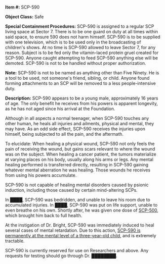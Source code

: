 **Item #:** SCP-590

**Object Class:** Safe

**Special Containment Procedures:** SCP-590 is assigned to a regular SCP living space at Sector 7. There is to be one guard on duty at all times within said space, to ensure 590 does not harm himself. SCP-590 is to be supplied with one television, which is to be used only in the broadcasting of children's shows. At no time is SCP-590 allowed to leave Sector 7, for any reason. Subject is to be fed only the vitamin-laced protein gruel created for SCP-590. Anyone caught attempting to feed SCP-590 anything else will be demoted. SCP-590 is not to be handled without proper authorization.

**Note:** SCP-590 is not to be named as anything other than Five Ninety. He is a tool to be used, not someone's friend, sibling, or child. Anyone found forming attachments to an SCP will be removed to a less people-intensive duty.

**Description:** SCP-590 appears to be a young male, approximately 16 years of age. The only benefit he receives from his powers is apparent longevity, as he has not aged since his arrival at the Foundation.

Although in all aspects a normal teenager, when SCP-590 touches any other human, he heals all injuries and ailments, physical and mental, they may have. As an odd side effect, SCP-590 receives the injuries upon himself, being subjected to all the pain, and the aftermath.

To elucidate: When healing a physical wound, SCP-590 not only feels the pain of receiving the wound, but gains scars relevant to where the wound was on the subject. When healing a cancer patient, the tumors materialize at varying places on his body, usually along his arms or legs. Any mental healing performed is transferred directly, resulting in SCP-590 gaining whatever mental aberration he was healing. Those wounds he receives from using his powers accumulate.

SCP-590 is not capable of healing mental disorders caused by psionic induction, including those caused by certain mind-altering SCPs.

In ████, SCP-590 was bedridden, and unable to leave his room due to accumulated injuries. In ████, SCP-590 was put on life support, unable to even breathe on his own. Shortly after, he was given one dose of [SCP-500](/scp-500), which brought him back to full health.

At the instigation of Dr. Bright, SCP-590 was immediately induced to heal several cases of mental retardation. Due to this action, [SCP-590 is permanently at the mental level of a three-year-old child](http://www.scp-wiki.net/codebrown), and is extremely tractable.

SCP-590 is currently reserved for use on Researchers and above. Any requests for testing should go through Dr. ████████.